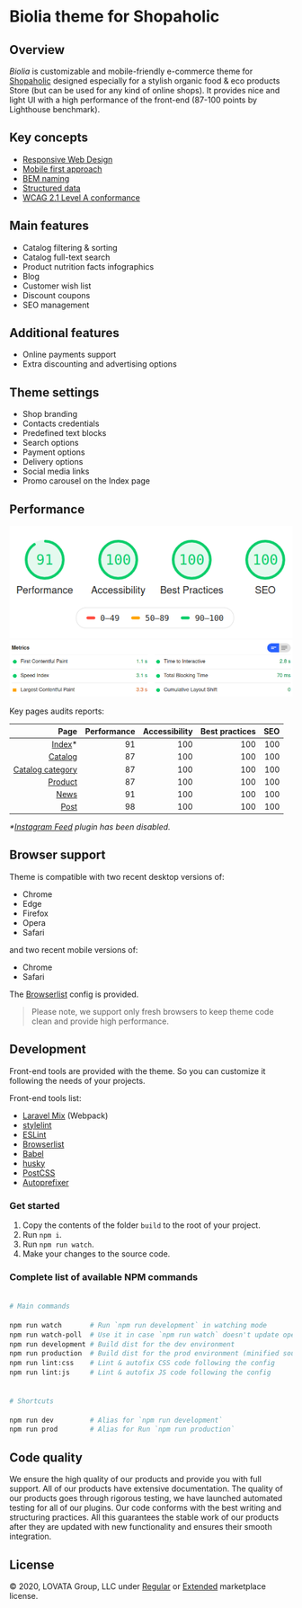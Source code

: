 # Biolia theme for Shopaholic
## Overview

_Biolia_ is customizable and mobile-friendly e-commerce theme for [Shopaholic](https://octobercms.com/plugin/lovata-shopaholic) designed especially for a stylish organic food & eco products Store (but can be used for any kind of online shops). It provides nice and light UI with a high performance of the front-end (87-100 points by Lighthouse benchmark).

## Key concepts

* [Responsive Web Design](https://developers.google.com/search/mobile-sites/mobile-seo/responsive-design)
* [Mobile first approach](https://developers.google.com/search/mobile-sites/mobile-first-indexing)
* [BEM naming](https://en.bem.info/methodology/naming-convention/)
* [Structured data](https://developers.google.com/search/docs/guides/sd-policies)
* [WCAG 2.1 Level A conformance](https://www.w3.org/TR/WCAG20/#conformance) 

## Main features

* Catalog filtering & sorting
* Catalog full-text search
* Product nutrition facts infographics
* Blog
* Customer wish list
* Discount coupons
* SEO management

## Additional features

* Online payments support
* Extra discounting and advertising options

## Theme settings

* Shop branding
* Contacts credentials
* Predefined text blocks
* Search options
* Payment options
* Delivery options
* Social media links
* Promo carousel on the Index page

## Performance

![Lighthouse audit results](assets/description/lighthouse-report.png)
![Lighthouse audit results](assets/description/lighthouse-performance.png)

Key pages audits reports:

| Page             | Performance   | Accessibility  | Best practices | SEO  |
| ---------------: | ------------: | -------------: | -------------: | ---: |
| [Index](https://lighthouse-dot-webdotdevsite.appspot.com//lh/html?url=https://biolia.shopaholic.dev/)*            |            91 |            100 |            100 |  100 |
| [Catalog](https://lighthouse-dot-webdotdevsite.appspot.com//lh/html?url=https://biolia.shopaholic.dev/catalog) |            87 |             100 |            100 |  100 |
| [Catalog category](https://lighthouse-dot-webdotdevsite.appspot.com//lh/html?url=https://biolia.shopaholic.dev/catalog/fruits) |            87 |             100 |            100 |  100 |
| [Product](https://lighthouse-dot-webdotdevsite.appspot.com//lh/html?url=https://biolia.shopaholic.dev/catalog/fruits/apricot-0)          |            87 |            100 |            100 |  100 |
| [News](https://lighthouse-dot-webdotdevsite.appspot.com//lh/html?url=https://biolia.shopaholic.dev/news)             |            91 |            100 |            100 |  100 |
| [Post](https://lighthouse-dot-webdotdevsite.appspot.com//lh/html?url=https://biolia.shopaholic.dev/news/10-proven-benefits-olive-oil)             |            98 |            100 |            100 |  100 |

_*[Instagram Feed](https://octobercms.com/plugin/artdark-instagram) plugin has been disabled._

## Browser support

Theme is compatible with two recent desktop versions of:
* Chrome
* Edge
* Firefox
* Opera
* Safari

and two recent mobile versions of:
* Chrome
* Safari

The [Browserlist](https://github.com/browserslist/browserslist) config is provided.

> Please note, we support only fresh browsers to keep theme code clean and provide high performance.

## Development

Front-end tools are provided with the theme. So you can customize it following the needs of your projects.

Front-end tools list:
* [Laravel Mix](https://laravel.com/docs/5.8/mix) (Webpack)
* [stylelint](https://stylelint.io)
* [ESLint](https://eslint.org)
* [Browserlist](https://github.com/browserslist/browserslist)
* [Babel](https://babeljs.io)
* [husky](https://github.com/typicode/husky)
* [PostCSS](https://postcss.org)
* [Autoprefixer](https://github.com/postcss/autoprefixer)

### Get started

1. Copy the contents of the folder `build` to the root of your project.
2. Run `npm i`.
3. Run `npm run watch`.
4. Make your changes to the source code.
<!-- TODO: Add the list of the front-end dependencies -->

### Complete list of available NPM commands

```bash

# Main commands

npm run watch       # Run `npm run development` in watching mode
npm run watch-poll  # Use it in case `npm run watch` doesn't update opened page
npm run development # Build dist for the dev environment
npm run production  # Build dist for the prod environment (minified source code)
npm run lint:css    # Lint & autofix CSS code following the config
npm run lint:js     # Lint & autofix JS code following the config


# Shortcuts

npm run dev         # Alias for `npm run development`
npm run prod        # Alias for Run `npm run production`
```

## Code quality

We ensure the high quality of our products and provide you with full support. All of our products have extensive documentation. The quality of our products goes through rigorous testing, we have launched automated testing for all of our plugins. Our code conforms with the best writing and structuring practices. All this guarantees the stable work of our products after they are updated with new functionality and ensures their smooth integration.

## License

© 2020, LOVATA Group, LLC under [Regular](https://octobercms.com/help/license/regular) or [Extended](https://octobercms.com/help/license/extended) marketplace license.

